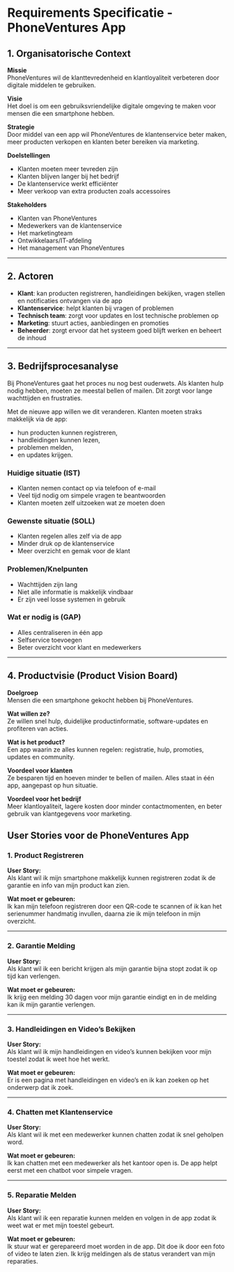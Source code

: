 # Requirements Specificatie - PhoneVentures App

## 1. Organisatorische Context

**Missie**  
PhoneVentures wil de klanttevredenheid en klantloyaliteit verbeteren door digitale middelen te gebruiken.

**Visie**  
Het doel is om een gebruiksvriendelijke digitale omgeving te maken voor mensen die een smartphone hebben.

**Strategie**  
Door middel van een app wil PhoneVentures de klantenservice beter maken, meer producten verkopen en klanten beter bereiken via marketing.

**Doelstellingen**  
- Klanten moeten meer tevreden zijn  
- Klanten blijven langer bij het bedrijf  
- De klantenservice werkt efficiënter  
- Meer verkoop van extra producten zoals accessoires  

**Stakeholders**  
- Klanten van PhoneVentures  
- Medewerkers van de klantenservice  
- Het marketingteam  
- Ontwikkelaars/IT-afdeling  
- Het management van PhoneVentures  

---

## 2. Actoren

- **Klant**: kan producten registreren, handleidingen bekijken, vragen stellen en notificaties ontvangen via de app  
- **Klantenservice**: helpt klanten bij vragen of problemen  
- **Technisch team**: zorgt voor updates en lost technische problemen op  
- **Marketing**: stuurt acties, aanbiedingen en promoties  
- **Beheerder**: zorgt ervoor dat het systeem goed blijft werken en beheert de inhoud  

---

## 3. Bedrijfsprocesanalyse

Bij PhoneVentures gaat het proces nu nog best ouderwets. Als klanten hulp nodig hebben, moeten ze meestal bellen of mailen. Dit zorgt voor lange wachttijden en frustraties.

Met de nieuwe app willen we dit veranderen. Klanten moeten straks makkelijk via de app:
- hun producten kunnen registreren,
- handleidingen kunnen lezen,
- problemen melden,
- en updates krijgen.

### Huidige situatie (IST)
- Klanten nemen contact op via telefoon of e-mail
- Veel tijd nodig om simpele vragen te beantwoorden
- Klanten moeten zelf uitzoeken wat ze moeten doen

### Gewenste situatie (SOLL)
- Klanten regelen alles zelf via de app
- Minder druk op de klantenservice
- Meer overzicht en gemak voor de klant

### Problemen/Knelpunten
- Wachttijden zijn lang
- Niet alle informatie is makkelijk vindbaar
- Er zijn veel losse systemen in gebruik

### Wat er nodig is (GAP)
- Alles centraliseren in één app
- Selfservice toevoegen
- Beter overzicht voor klant en medewerkers


---

## 4. Productvisie (Product Vision Board)

**Doelgroep**  
Mensen die een smartphone gekocht hebben bij PhoneVentures.

**Wat willen ze?**  
Ze willen snel hulp, duidelijke productinformatie, software-updates en profiteren van acties.

**Wat is het product?**  
Een app waarin ze alles kunnen regelen: registratie, hulp, promoties, updates en community.

**Voordeel voor klanten**  
Ze besparen tijd en hoeven minder te bellen of mailen. Alles staat in één app, aangepast op hun situatie.

**Voordeel voor het bedrijf**  
Meer klantloyaliteit, lagere kosten door minder contactmomenten, en beter gebruik van klantgegevens voor marketing.


## User Stories voor de PhoneVentures App

### 1. Product Registreren  
**User Story:**  
Als klant wil ik mijn smartphone makkelijk kunnen registreren zodat ik de garantie en info van mijn product kan zien.  

**Wat moet er gebeuren:**  
Ik kan mijn telefoon registreren door een QR-code te scannen of ik kan het serienummer handmatig invullen, daarna zie ik mijn telefoon in mijn overzicht.

---

### 2. Garantie Melding  
**User Story:**  
Als klant wil ik een bericht krijgen als mijn garantie bijna stopt zodat ik op tijd kan verlengen.  

**Wat moet er gebeuren:**  
Ik krijg een melding 30 dagen voor mijn garantie eindigt en in de melding kan ik mijn garantie verlengen.

---

### 3. Handleidingen en Video’s Bekijken  
**User Story:**  
Als klant wil ik mijn handleidingen en video’s kunnen bekijken voor mijn toestel zodat ik weet hoe het werkt.  

**Wat moet er gebeuren:**  
Er is een pagina met handleidingen en video’s en ik kan zoeken op het onderwerp dat ik zoek.

---

### 4. Chatten met Klantenservice  
**User Story:**  
Als klant wil ik met een medewerker kunnen chatten zodat ik snel geholpen word.  

**Wat moet er gebeuren:**  
Ik kan chatten met een medewerker als het kantoor open is. De app helpt eerst met een chatbot voor simpele vragen.

---

### 5. Reparatie Melden  
**User Story:**  
Als klant wil ik een reparatie kunnen melden en volgen in de app zodat ik weet wat er met mijn toestel gebeurt.  

**Wat moet er gebeuren:**  
Ik stuur wat er gerepareerd moet worden in de app. Dit doe ik door een foto of video te laten zien. Ik krijg meldingen als de status verandert van mijn reparaties.


